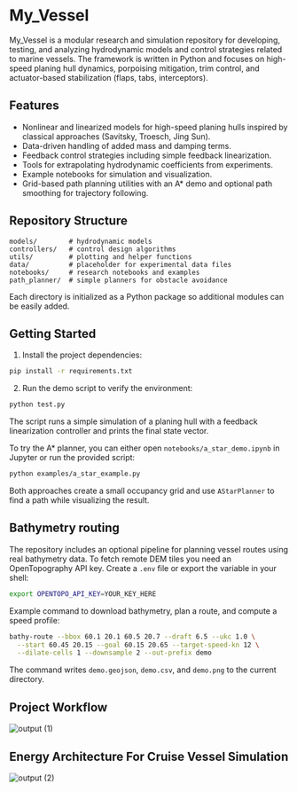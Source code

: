 # My_Vessel

My_Vessel is a modular research and simulation repository for developing,
testing, and analyzing hydrodynamic models and control strategies related to
marine vessels. The framework is written in Python and focuses on high-speed
planing hull dynamics, porpoising mitigation, trim control, and actuator-based
stabilization (flaps, tabs, interceptors).

## Features

- Nonlinear and linearized models for high-speed planing hulls inspired by
  classical approaches (Savitsky, Troesch, Jing Sun).
- Data-driven handling of added mass and damping terms.
- Feedback control strategies including simple feedback linearization.
- Tools for extrapolating hydrodynamic coefficients from experiments.
- Example notebooks for simulation and visualization.
- Grid-based path planning utilities with an A* demo and optional path
  smoothing for trajectory following.

## Repository Structure

```
models/        # hydrodynamic models
controllers/   # control design algorithms
utils/         # plotting and helper functions
data/          # placeholder for experimental data files
notebooks/     # research notebooks and examples
path_planner/  # simple planners for obstacle avoidance
```

Each directory is initialized as a Python package so additional modules can be
easily added.

## Getting Started

1. Install the project dependencies:

```bash
pip install -r requirements.txt
```

2. Run the demo script to verify the environment:

```bash
python test.py
```

The script runs a simple simulation of a planing hull with a feedback
linearization controller and prints the final state vector.

To try the A* planner, you can either open
`notebooks/a_star_demo.ipynb` in Jupyter or run the provided script:

```bash
python examples/a_star_example.py
```

Both approaches create a small occupancy grid and use
`AStarPlanner` to find a path while visualizing the result.

## Bathymetry routing

The repository includes an optional pipeline for planning vessel routes using
real bathymetry data. To fetch remote DEM tiles you need an
OpenTopography API key. Create a `.env` file or export the variable in your
shell:

```bash
export OPENTOPO_API_KEY=YOUR_KEY_HERE
```

Example command to download bathymetry, plan a route, and compute a speed
profile:

```bash
bathy-route --bbox 60.1 20.1 60.5 20.7 --draft 6.5 --ukc 1.0 \
  --start 60.45 20.15 --goal 60.15 20.65 --target-speed-kn 12 \
  --dilate-cells 1 --downsample 2 --out-prefix demo
```

The command writes `demo.geojson`, `demo.csv`, and `demo.png` to the current
directory.

## Project Workflow
![output (1)](https://github.com/user-attachments/assets/887d7af9-b24a-4adf-8b18-df29376f93bf)

## Energy Architecture For Cruise Vessel Simulation
![output (2)](https://github.com/user-attachments/assets/6ba6b003-a737-4548-bcce-5edae61bc879)


